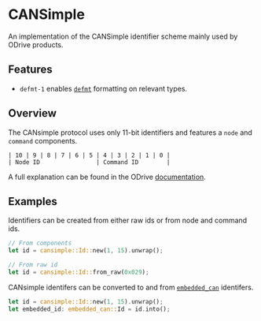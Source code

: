 # CANSimple

An implementation of the CANSimple identifier scheme mainly used by ODrive products.

## Features

- `defmt-1` enables [`defmt`](https://crates.io/crates/defmt) formatting on
  relevant types.

## Overview

The CANsimple protocol uses only 11-bit identifiers and features a `node` and
`command` components.

```text
| 10 | 9 | 8 | 7 | 6 | 5 | 4 | 3 | 2 | 1 | 0 |
| Node ID                | Command ID        |
```

A full explanation can be found in the ODrive
[documentation](https://docs.odriverobotics.com/v/latest/manual/can-protocol.html#overview).

## Examples

Identifiers can be created from either raw ids or from node and command ids.

```rust
// From components
let id = cansimple::Id::new(1, 15).unwrap();

// From raw id
let id = cansimple::Id::from_raw(0x029);
```

CANsimple identifers can be converted to and from
[`embedded_can`](https://crates.io/crates/embedded-can) identifers.

```rust
let id = cansimple::Id::new(1, 15).unwrap();
let embedded_id: embedded_can::Id = id.into();
```
